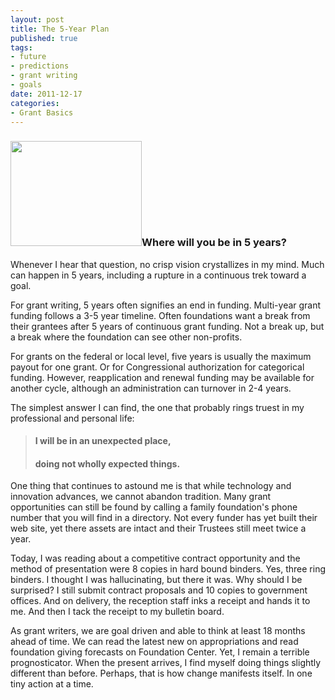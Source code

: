 ```yaml
--- 
layout: post
title: The 5-Year Plan
published: true
tags: 
- future
- predictions
- grant writing
- goals
date: 2011-12-17 
categories: 
- Grant Basics
---
```

<h3><a href="http://leopoldwriting.com/wp-content/uploads/2011/12/CrystalBall11.jpg"><img class="alignleft size-medium wp-image-136" title="CrystalBall1" src="http://leopoldwriting.com/wp-content/uploads/2011/12/CrystalBall11-300x240.jpg" alt="" width="210" height="168" /></a>Where will you be in 5 years?</h3>
Whenever I hear that question, no crisp vision crystallizes in my mind. Much can happen in 5 years, including a rupture in a continuous trek toward a goal.

For grant writing, 5 years often signifies an end in funding. Multi-year grant funding follows a 3-5 year timeline. Often foundations want a break from their grantees after 5 years of continuous grant funding. Not a break up, but a break where the foundation can see other non-profits.

For grants on the federal or local level, five years is usually the maximum payout for one grant. Or for Congressional authorization for categorical funding. However, reapplication and renewal funding may be available for another cycle, although an administration can turnover in 2-4 years.

The simplest answer I can find, the one that probably rings truest in my professional and personal life:
<blockquote>
<h4>I will be in an unexpected place,</h4>
<h4>doing not wholly expected things.</h4>
</blockquote>
One thing that continues to astound me is that while technology and innovation advances, we cannot abandon tradition. Many grant opportunities can still be found by calling a family foundation's phone number that you will find in a directory. Not every funder has yet built their web site, yet there assets are intact and their Trustees still meet twice a year.

Today, I was reading about a competitive contract opportunity and the method of presentation were 8 copies in hard bound binders. Yes, three ring binders. I thought I was hallucinating, but there it was. Why should I be surprised? I still submit contract proposals and 10 copies to government offices. And on delivery, the reception staff inks a receipt and hands it to me. And then I tack the receipt to my bulletin board.

As grant writers, we are goal driven and able to think at least 18 months ahead of time. We can read the latest new on appropriations and read foundation giving forecasts on Foundation Center. Yet, I remain a terrible prognosticator. When the present arrives, I find myself doing things slightly different than before. Perhaps, that is how change manifests itself. In one tiny action at a time.

&nbsp;
